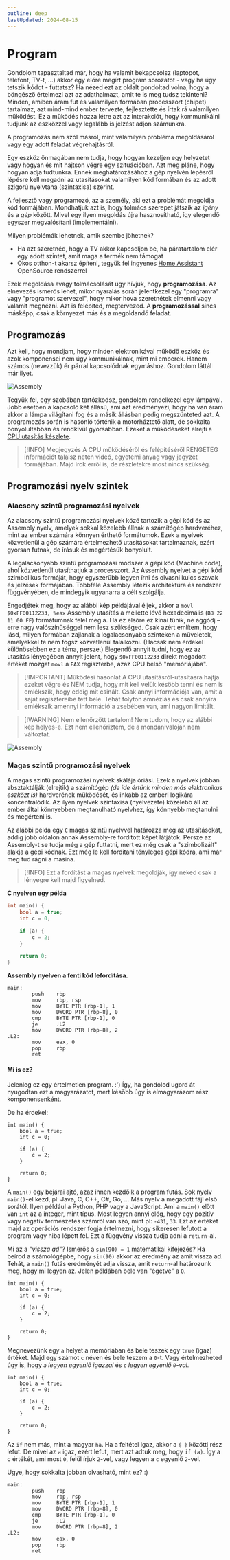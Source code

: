 ```yaml
---
outline: deep
lastUpdated: 2024-08-15
---
```


# Program

Gondolom tapasztaltad már, hogy ha valamit bekapcsolsz (laptopot, telefont, TV-t, ...) akkor egy előre megírt program sorozatot - vagy ha úgy tetszik kódot - futtatsz? Ha nézed ezt az oldalt gondoltad volna, hogy a böngésző értelmezi azt az adathalmazt, amit te is meg tudsz tekinteni? Minden, amiben áram fut és valamilyen formában processzort (chipet) tartalmaz, azt mind-mind ember tervezte, fejlesztette és írtak rá valamilyen működést. Ez a működés hozza létre azt az interakciót, hogy kommunikálni tudjunk az eszközzel vagy legalább is jelzést adjon számunkra.

A programozás nem szól másról, mint valamilyen probléma megoldásáról vagy egy adott feladat végrehajtásról.

Egy eszköz önmagában nem tudja, hogy hogyan kezeljen egy helyzetet vagy hogyan és mit hajtson végre egy szituációban. Azt meg pláne, hogy hogyan adja tudtunkra. Ennek meghatározásához a gép nyelvén lépésről lépésre kell megadni az utasításokat valamilyen kód formában és az adott szigorú nyelvtana (szintaxisa) szerint.

A fejlesztő vagy programozó, az a személy, aki ezt a problémát megoldja kód formájában. Mondhatjuk azt is, hogy tolmács szerepet játszik az _igény_ és a _gép_ között. Mivel egy ilyen megoldás újra hasznosítható, így elegendő egyszer megvalósítani (implementálni).

Milyen problémák lehetnek, amik szembe jöhetnek?

- Ha azt szeretnéd, hogy a TV akkor kapcsoljon be, ha páratartalom elér egy adott szintet, amit maga a termék nem támogat
- Okos otthon-t akarsz építeni, tegyük fel ingyenes [Home Assistant](https://www.home-assistant.io/) OpenSource rendszerrel

Ezek megoldása avagy tolmácsolását úgy hívjuk, hogy **programozása**. Az elnevezés ismerős lehet, mikor nyaralás során jelentkezel egy "programra" vagy "programot szervezel", hogy mikor hova szeretnétek elmenni vagy valamit megnézni. Azt is felépíted, megtervezed. A **programozással** sincs másképp, csak a környezet más és a megoldandó feladat.

## Programozás
Azt kell, hogy mondjam, hogy minden elektronikával működő eszköz és azok komponensei nem úgy kommunikálnak, mint mi emberek. Hanem számos (nevezzük) ér párral kapcsolódnak egymáshoz. Gondolom láttál már ilyet.

![Assembly](../../public/img/program/nyak.jpg)

[//]: # (TODO: Írni majd CPU ról valamikor valahol)
Tegyük fel, egy szobában tartózkodsz, gondolom rendelkezel egy lámpával. Jobb esetben a kapcsoló két állású, ami azt eredményezi, hogy ha van áram akkor a lámpa világítani fog és a másik állásban pedig megszünteted azt. A programozás során is hasonló történik a motorháztető alatt, de sokkalta bonyolultabban és rendkívül gyorsabban. Ezeket a működéseket elrejti a [CPU utasítás készlete](https://hu.wikipedia.org/wiki/Utas%C3%ADt%C3%A1sk%C3%A9szlet).

> [!INFO] Megjegyzés
> A CPU működéséről és felépítéséről RENGETEG információt találsz neten videó, egyetemi anyag vagy jegyzet formájában. Majd írok erről is, de részletekre most nincs szükség.

## Programozási nyelv szintek

### Alacsony szintű programozási nyelvek
Az alacsony szintű programozási nyelvek közé tartozik a gépi kód és az Assembly nyelv, amelyek sokkal közelebb állnak a számítógép hardveréhez, mint az ember számára könnyen érthető formátumok. Ezek a nyelvek közvetlenül a gép számára értelmezhető utasításokat tartalmaznak, ezért gyorsan futnak, de írásuk és megértésük bonyolult.

A legalacsonyabb szintű programozási módszer a gépi kód (Machine code), ahol közvetlenül utasíthatjuk a processzort. Az Assembly nyelvet a gépi kód szimbolikus formáját, hogy egyszerűbb legyen írni és olvasni kulcs szavak és jelzések formájában. Többféle Assembly létezik architektúra és rendszer függvényében, de mindegyik ugyanarra a célt szolgálja.

Engedjétek meg, hogy az alábbi kép példájával éljek, akkor a `movl $0xFF00112233, %eax` Assembly utasítás a mellette lévő hexadecimális (`B8 22 11 00 FF`) formátumnak felel meg a. Ha ez elsőre ez kínai tűnik, ne aggódj – erre nagy valószínűséggel nem lesz szükséged. Csak azért említem, hogy lásd, milyen formában zajlanak a legalacsonyabb szinteken a műveletek, amelyekkel te nem fogsz közvetlenül találkozni. (Hacsak nem érdekel különösebben ez a téma, persze.) Elegendő annyit tudni, hogy ez az utasítás lényegében annyit jelent, hogy `$0xFF00112233` direkt megadott értéket mozgat `movl` a `EAX` regiszterbe, azaz CPU belső "memóriájába".

> [!IMPORTANT] Működési hasonlat
A CPU utasításról-utasításra hajtja ezeket végre és NEM tudja, hogy mit kell velük késöbb tenni és nem is emlékszik, hogy eddig mit csinált. Csak annyi információja van, amit a saját regisztereibe tett bele. Tehát folyton amnéziás és csak annyira emlékszik amennyi információ a zsebében van, ami nagyon limitált.

> [!WARNING] Nem ellenőrzött tartalom!
> Nem tudom, hogy az alábbi kép helyes-e. Ezt nem ellenőriztem, de a mondanivalóján nem változtat.

![Assembly](../../public/img/program/machine-vs-assembly.jpg)

### Magas szintű programozási nyelvek
A magas szintű programozási nyelvek skálája óriási. Ezek a nyelvek jobban absztaktálják (elrejtik) a számítógép _(de ide értünk minden más elektronikus eszközt is)_ hardverének működését, és inkább az emberi logikára koncentrálódik. Az ilyen nyelvek szintaxisa (nyelvezete) közelebb áll az ember által könnyebben megtanulható nyelvhez, így könnyebb megtanulni és megérteni is.

Az alábbi példa egy `C` magas szintű nyelvvel határozza meg az utasításokat, addig jobb oldalon annak Assembly-re fordított képét látjátok. Persze az Assembly-t se tudja még a gép futtatni, mert ez még csak a "szimbolizált" alakja a gépi kódnak. Ezt még le kell fordítani tényleges gépi kódra, ami már meg tud rágni a masina.

> [!INFO]
> Ezt a fordítást a magas nyelvek megoldják, így neked csak a lényegre kell majd figyelned.

**C nyelven egy példa**
```c
int main() {
    bool a = true;
    int c = 0;

    if (a) {
        c = 2;
    }

    return 0;
}
```

**Assembly nyelven a fenti kód lefordítása.**
```assembly
main:
        push    rbp
        mov     rbp, rsp
        mov     BYTE PTR [rbp-1], 1
        mov     DWORD PTR [rbp-8], 0
        cmp     BYTE PTR [rbp-1], 0
        je      .L2
        mov     DWORD PTR [rbp-8], 2
.L2:
        mov     eax, 0
        pop     rbp
        ret
```


#### Mi is ez?
Jelenleg ez egy értelmetlen program. :') Így, ha gondolod ugord át nyugodtan ezt a magyarázatot, mert később úgy is elmagyarázom rész komponensenként.

De ha érdekel:

```c:line-numbers{1,9,10}
int main() {
    bool a = true;
    int c = 0;

    if (a) {
        c = 2;
    }

    return 0;
}
```

A `main()` egy bejárai ajtó, azaz innen kezdőik a program futás. Sok nyelv `main()`-el kezd, pl: Java, C, C++, C#, Go, ... Más nyelv a megadott fájl első sorától. Ilyen például a Python, PHP vagy a JavaScript. Ami a `main()` előtt van `int` az a integer, mint típus. Most legyen annyi elég, hogy egy pozitív vagy negatív természetes számról van szó,  mint pl: `-431`, `33`. Ezt az értéket majd az operációs rendszer fogja értelmezni, hogy sikeresen lefutott a program vagy hiba lépett fel. Ezt a függvény vissza tudja adni a `return`-al.

Mi az a _"vissza ad"_? Ismerős a `sin(90) = 1` matematikai kifejezés? Ha beírod a számológépbe, hogy `sin(90)` akkor az eredmény az amit vissza ad. Tehát, a `main()` futás eredményét adja vissza, amit `return`-al határozunk meg, hogy mi legyen az. Jelen példában bele van "égetve" a `0`.

```c:line-numbers{2-3}
int main() {
    bool a = true;
    int c = 0;

    if (a) {
        c = 2;
    }

    return 0;
}
```

Megnevezünk egy `a` helyet a memóriában és bele teszek egy `true` (igaz) értéket. Majd egy számot `c` néven és bele teszem a `0`-t. Vagy értelmezheted úgy is, hogy _`a` legyen egyenlő igazzal_ és _`c` legyen egyenlő `0`-val_.

```c:line-numbers{5-7}
int main() {
    bool a = true;
    int c = 0;

    if (a) {
        c = 2;
    }

    return 0;
}
```

Az `if` nem más, mint a magyar `ha`. Ha a feltétel igaz, akkor a `{ }` közötti rész lefut. De mivel az `a` igaz, ezért lefut, mert azt adtuk meg, hogy `if (a)`. Így a c értékét, ami most `0`, felül írjuk `2`-vel, vagy legyen a `c` egyenlő `2`-vel.

Ugye, hogy sokkalta jobban olvasható, mint ez? :)

```assembly
main:
        push    rbp
        mov     rbp, rsp
        mov     BYTE PTR [rbp-1], 1
        mov     DWORD PTR [rbp-8], 0
        cmp     BYTE PTR [rbp-1], 0
        je      .L2
        mov     DWORD PTR [rbp-8], 2
.L2:
        mov     eax, 0
        pop     rbp
        ret
```

